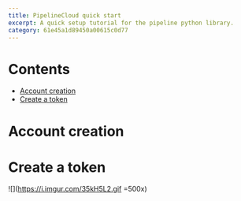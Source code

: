 ```yaml
---
title: PipelineCloud quick start
excerpt: A quick setup tutorial for the pipeline python library.
category: 61e45a1d89450a00615c0d77
---
```


# Contents

- [Account creation](#account-creation)
- [Create a token](#create-a-token)

# Account creation

# Create a token

![](https://i.imgur.com/35kH5L2.gif =500x)
